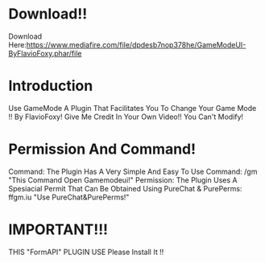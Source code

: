 # Download!!

Download Here:https://www.mediafire.com/file/dpdesb7nop378he/GameModeUI-ByFlavioFoxy.phar/file

# Introduction

Use GameMode A Plugin That Facilitates You To Change Your Game Mode !!
By FlavioFoxy! Give Me Credit In Your Own Video!! You Can't Modify!

# Permission And Command!

Command:
The Plugin Has A Very Simple And Easy To Use Command:
/gm "This Command Open Gamemodeui!"
Permission:
The Plugin Uses A Spesiacial Permit That Can Be Obtained Using PureChat & PurePerms:
ffgm.iu "Use PureChat&PurePerms!"

# IMPORTANT!!!

THIS "FormAPI" PLUGIN USE Please Install It !!
